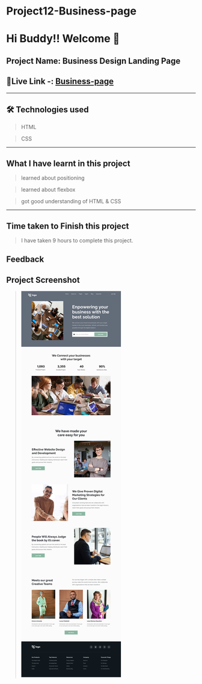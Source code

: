 # Project12-Business-page
# Hi Buddy!! Welcome 👋

## Project Name: Business Design Landing Page

## 🔗Live Link -: [Business-page](https://project12-business-page.netlify.app/)
---

## 🛠 Technologies used

> HTML

> CSS

---

## What I have learnt in this project

> learned about positioning

> learned about flexbox

> got good understanding of HTML & CSS

---

## Time taken to Finish this project

> I have taken 9 hours to complete this project.

## Feedback


## Project Screenshot

> ![Business Design Landing Page](./12.png)